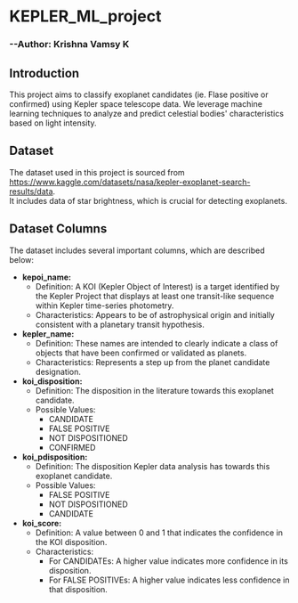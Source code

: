 # KEPLER_ML_project

### --Author: Krishna Vamsy K

## Introduction
This project aims to classify exoplanet candidates (ie. Flase positive or confirmed) using Kepler space telescope data. We leverage machine learning techniques to analyze and predict celestial bodies' characteristics based on light intensity.

## Dataset
The dataset used in this project is sourced from https://www.kaggle.com/datasets/nasa/kepler-exoplanet-search-results/data.
<br>
It includes data of star brightness, which is crucial for detecting exoplanets.

## Dataset Columns

The dataset includes several important columns, which are described below:
- **kepoi_name:**
  - Definition: A KOI (Kepler Object of Interest) is a target identified by the Kepler Project that displays at least one transit-like sequence within Kepler time-series photometry.
  - Characteristics: Appears to be of astrophysical origin and initially consistent with a planetary transit hypothesis.
- **kepler_name:**
  - Definition: These names are intended to clearly indicate a class of objects that have been confirmed or validated as planets.
  - Characteristics: Represents a step up from the planet candidate designation.
- **koi_disposition:**
  - Definition: The disposition in the literature towards this exoplanet candidate.
  - Possible Values:
    - CANDIDATE
    - FALSE POSITIVE
    - NOT DISPOSITIONED
    - CONFIRMED
- **koi_pdisposition:**
  - Definition: The disposition Kepler data analysis has towards this exoplanet candidate.
  - Possible Values:
    - FALSE POSITIVE
    - NOT DISPOSITIONED
    - CANDIDATE
- **koi_score:**
  - Definition: A value between 0 and 1 that indicates the confidence in the KOI disposition.
  - Characteristics:
    - For CANDIDATEs: A higher value indicates more confidence in its disposition.
    - For FALSE POSITIVEs: A higher value indicates less confidence in that disposition.



